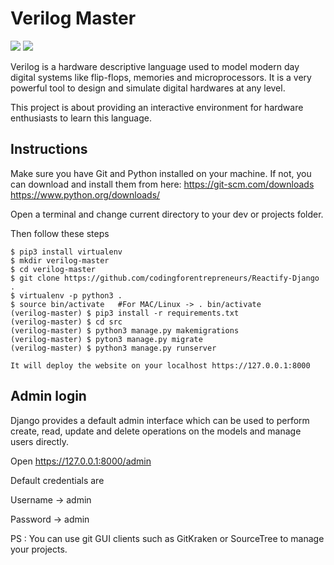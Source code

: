 # Verilog Master

![](https://img.shields.io/github/license/CybSec-NITW/WeaponHEX)
![](https://img.shields.io/pypi/pyversions/django.svg)

Verilog is a hardware descriptive language used to model modern day digital systems like flip-flops, memories and microprocessors. It is a very powerful tool to design and simulate digital hardwares at any level.

This project is about providing an interactive environment for hardware enthusiasts to learn this language.

## Instructions

Make sure you have Git and Python installed on your machine. If not, you can download and install them from here: https://git-scm.com/downloads https://www.python.org/downloads/

Open a terminal and change current directory to your dev or projects folder.

Then follow these steps

```
$ pip3 install virtualenv
$ mkdir verilog-master
$ cd verilog-master
$ git clone https://github.com/codingforentrepreneurs/Reactify-Django .
$ virtualenv -p python3 .
$ source bin/activate   #For MAC/Linux -> . bin/activate
(verilog-master) $ pip3 install -r requirements.txt
(verilog-master) $ cd src
(verilog-master) $ python3 manage.py makemigrations
(verilog-master) $ pyton3 manage.py migrate
(verilog-master) $ python3 manage.py runserver

It will deploy the website on your localhost https://127.0.0.1:8000
```

## Admin login

Django provides a default admin interface which can be used to perform create, read, update and delete operations on the models and manage users directly.

Open https://127.0.0.1:8000/admin

Default credentials are

Username -> admin

Password -> admin

PS : You can use git GUI clients such as GitKraken or SourceTree to manage your projects.
